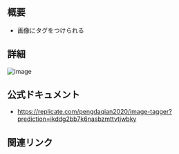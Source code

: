 ## 概要
- 画像にタグをつけられる

## 詳細
![image](https://i.imgur.com/KrW4yjW.png)

## 公式ドキュメント
- https://replicate.com/pengdaqian2020/image-tagger?prediction=ikddg2bb7k6nasbzmttvtjwbky

## 関連リンク

